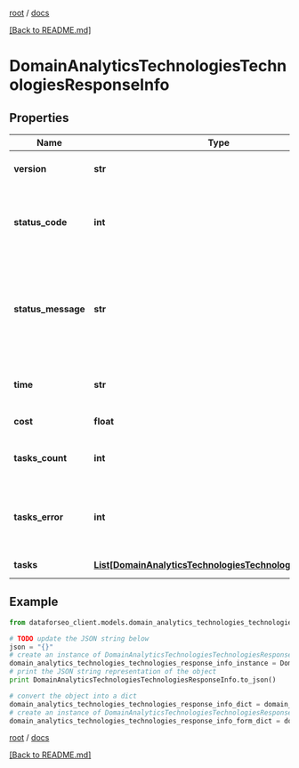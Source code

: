 [root](./../ "root") / [docs](./ "docs")

[[Back to README.md]](./../README.md "[Back to README.md]")

# DomainAnalyticsTechnologiesTechnologiesResponseInfo

## Properties

Name | Type | Description | Notes
------------ | ------------- | ------------- | -------------
**version** | **str** | the current version of the API | [optional]
**status_code** | **int** | general status code you can find the full list of the response codes here | [optional]
**status_message** | **str** | general informational message you can find the full list of general informational messages here | [optional]
**time** | **str** | total execution time, seconds | [optional]
**cost** | **float** | total tasks cost, USD | [optional]
**tasks_count** | **int** | the number of tasks in the tasks array | [optional]
**tasks_error** | **int** | the number of tasks in the tasks array returned with an error | [optional]
**tasks** | [**List[DomainAnalyticsTechnologiesTechnologiesTaskInfo]**](DomainAnalyticsTechnologiesTechnologiesTaskInfo.md) | array of tasks | [optional]

## Example

```python
from dataforseo_client.models.domain_analytics_technologies_technologies_response_info import DomainAnalyticsTechnologiesTechnologiesResponseInfo

# TODO update the JSON string below
json = "{}"
# create an instance of DomainAnalyticsTechnologiesTechnologiesResponseInfo from a JSON string
domain_analytics_technologies_technologies_response_info_instance = DomainAnalyticsTechnologiesTechnologiesResponseInfo.from_json(json)
# print the JSON string representation of the object
print DomainAnalyticsTechnologiesTechnologiesResponseInfo.to_json()

# convert the object into a dict
domain_analytics_technologies_technologies_response_info_dict = domain_analytics_technologies_technologies_response_info_instance.to_dict()
# create an instance of DomainAnalyticsTechnologiesTechnologiesResponseInfo from a dict
domain_analytics_technologies_technologies_response_info_form_dict = domain_analytics_technologies_technologies_response_info.from_dict(domain_analytics_technologies_technologies_response_info_dict)
```

  

[root](./../ "root") / [docs](./ "docs")

[[Back to README.md]](./../README.md "[Back to README.md]")